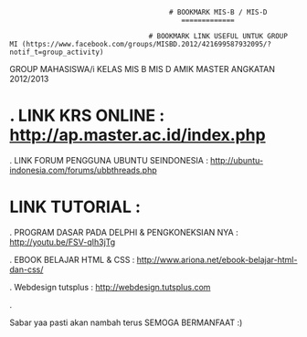                                           
                                           # BOOKMARK MIS-B / MIS-D
                                              =============

                                      # BOOKMARK LINK USEFUL UNTUK GROUP MI (https://www.facebook.com/groups/MISBD.2012/421699587932095/?notif_t=group_activity)


GROUP MAHASISWA/i KELAS MIS B MIS D AMIK MASTER ANGKATAN 2012/2013



# . LINK KRS ONLINE                                                       :  http://ap.master.ac.id/index.php


. LINK FORUM PENGGUNA UBUNTU SEINDONESIA                                : http://ubuntu-indonesia.com/forums/ubbthreads.php






#   LINK TUTORIAL :

. PROGRAM DASAR PADA DELPHI & PENGKONEKSIAN NYA                         : http://youtu.be/FSV-qIh3jTg


. EBOOK BELAJAR HTML & CSS                                              : http://www.ariona.net/ebook-belajar-html-dan-css/


. Webdesign tutsplus                                                    : http://webdesign.tutsplus.com


. 






Sabar yaa pasti akan nambah terus  SEMOGA BERMANFAAT :)
